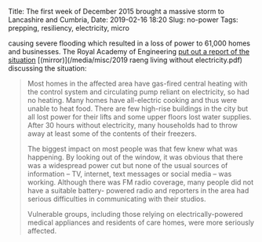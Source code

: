 Title: The first week of December 2015 brought a massive storm to Lancashire and Cumbria,
Date: 2019-02-16 18:20
Slug: no-power
Tags: prepping, resiliency, electricity, micro

causing severe flooding which resulted in a loss of power to 61,000 homes and businesses. The Royal Academy of Engineering [put out a report of the situation](https://www.raeng.org.uk/publications/reports/living-without-electricity) [(mirror)](/media/misc/2019 raeng living without electricity.pdf) discussing the situation:

> Most homes in the affected area have gas-fired central heating with the control system and circulating pump reliant on electricity, so had no heating. Many homes have all-electric cooking and thus were unable to heat food. There are few high-rise buildings in the city but all lost power for their lifts and some upper floors lost water supplies. After 30 hours without electricity, many households had to throw away at least some of the contents of their freezers.
>
> The biggest impact on most people was that few knew what was happening. By looking out of the window, it was obvious that there was a widespread power cut but none of the usual sources of information – TV, internet, text messages or social media – was working. Although there was FM radio coverage, many people did not have a suitable battery- powered radio and reporters in the area had serious difficulties in communicating with their studios.
>
> Vulnerable groups, including those relying on electrically-powered medical appliances and residents of care homes, were more seriously affected.
